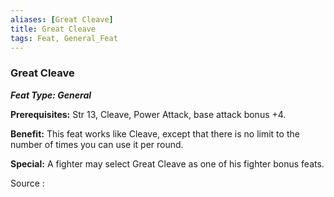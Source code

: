 ```yaml
---
aliases: [Great Cleave]
title: Great Cleave
tags: Feat, General_Feat
---
```

### Great Cleave 
***Feat Type: General***

**Prerequisites:** Str 13, Cleave, Power Attack, base attack bonus +4.

**Benefit:** This feat works like Cleave, except that there is no limit
to the number of times you can use it per round.

**Special:** A fighter may select Great Cleave as one of his fighter
bonus feats.


Source :